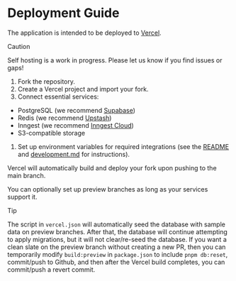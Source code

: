 # Deployment Guide

The application is intended to be deployed to [Vercel](https://vercel.com).

> [!CAUTION]
> Self hosting is a work in progress. Please let us know if you find issues or gaps!

1. Fork the repository.
1. Create a Vercel project and import your fork.
1. Connect essential services:
  - PostgreSQL (we recommend [Supabase](https://supabase.com))
  - Redis (we recommend [Upstash](https://upstash.com))
  - Inngest (we recommend [Inngest Cloud](https://www.inngest.com/cloud))
  - S3-compatible storage
1. Set up environment variables for required integrations (see the [README](README.md#quick-start) and [development.md](development.md#optional-integrations) for instructions).

Vercel will automatically build and deploy your fork upon pushing to the main branch.

You can optionally set up preview branches as long as your services support it.

> [!TIP]
> The script in `vercel.json` will automatically seed the database with sample data on preview branches. After that, the database will continue attempting to apply migrations, but it will not clear/re-seed the database. If you want a clean slate on the preview branch without creating a new PR, then you can temporarily modify `build:preview` in `package.json` to include `pnpm db:reset`, commit/push to Github, and then after the Vercel build completes, you can commit/push a revert commit.
